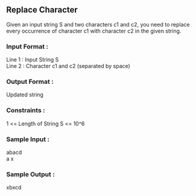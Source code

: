 ## Replace Character
Given an input string S and two characters c1 and c2, you need to replace every occurrence of character c1 with character c2 in the given string.
### Input Format :
Line 1 : Input String S <br>
Line 2 : Character c1 and c2 (separated by space)
### Output Format :
Updated string
### Constraints :
1 <= Length of String S <= 10^6
### Sample Input :
abacd <br>
a x
### Sample Output :
xbxcd